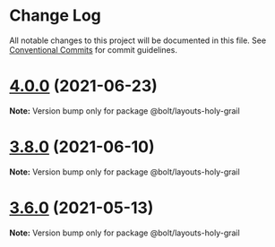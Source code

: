 # Change Log

All notable changes to this project will be documented in this file.
See [Conventional Commits](https://conventionalcommits.org) for commit guidelines.

# [4.0.0](https://github.com/boltdesignsystem/bolt/tree/master/packages/layouts/bolt-holy-grail/compare/v4.0.0-beta-4...v4.0.0) (2021-06-23)

**Note:** Version bump only for package @bolt/layouts-holy-grail





# [3.8.0](https://github.com/boltdesignsystem/bolt/tree/master/packages/layouts/bolt-holy-grail/compare/v3.7.1...v3.8.0) (2021-06-10)

**Note:** Version bump only for package @bolt/layouts-holy-grail





# [3.6.0](https://github.com/boltdesignsystem/bolt/tree/master/packages/layouts/bolt-holy-grail/compare/v3.5.4...v3.6.0) (2021-05-13)

**Note:** Version bump only for package @bolt/layouts-holy-grail

